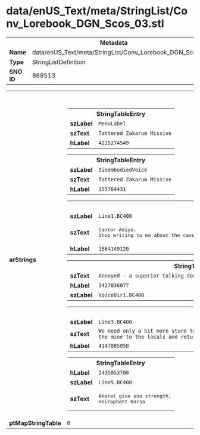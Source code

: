 <h1>data/enUS_Text/meta/StringList/Conv_Lorebook_DGN_Scos_03.stl</h1><table><tr><th colspan="100%">Metadata</th></tr><tr><td><b>Name</b></td><td>data/enUS_Text/meta/StringList/Conv_Lorebook_DGN_Scos_03.stl</td></tr><tr><td><b>Type</b></td><td>StringListDefinition</td></tr><tr><td><b>SNO ID</b></td><td>869513</td></tr></table>

<table><tr><th colspan="100%">Fields</th></tr><tr><td><b>arStrings</b></td><td><table><tr><th colspan="100%">StringTableEntry</th></tr><tr><td><b>szLabel</b></td><td><code>MenuLabel</code></td></tr><tr><td><b>szText</b></td><td><code>Tattered Zakarum Missive</code></td></tr><tr><td><b>hLabel</b></td><td><code>4215274549</code></td></tr></table>


<table><tr><th colspan="100%">StringTableEntry</th></tr><tr><td><b>szLabel</b></td><td><code>DisembodiedVoice</code></td></tr><tr><td><b>szText</b></td><td><code>Tattered Zakarum Missive</code></td></tr><tr><td><b>hLabel</b></td><td><code>155764431</code></td></tr></table>


<table><tr><th colspan="100%">StringTableEntry</th></tr><tr><td><b>szLabel</b></td><td><code>Line1.BC400</code></td></tr><tr><td><b>szText</b></td><td><pre>Cantor Adiya,
Stop writing to me about the cave-ins and do as I told you previously! Dispose of the bodies in the tunnels. Give the families some coin to temper their anger.</pre></td></tr><tr><td><b>hLabel</b></td><td><code>1564149120</code></td></tr></table>


<table><tr><th colspan="100%">StringTableEntry</th></tr><tr><td><b>szText</b></td><td><code>Annoyed - a superior talking down to an underling who has disappointed him.</code></td></tr><tr><td><b>hLabel</b></td><td><code>3427036077</code></td></tr><tr><td><b>szLabel</b></td><td><code>VoiceDir1.BC400</code></td></tr></table>


<table><tr><th colspan="100%">StringTableEntry</th></tr><tr><td><b>szLabel</b></td><td><code>Line3.BC400</code></td></tr><tr><td><b>szText</b></td><td><code>We need only a bit more stone to complete Omath’s Stronghold, and your squeamishness will not jeopardize that. If you see this through, you can leave the mine to the locals and return to civilization. Or must I find another cantor who has the stomach for it?</code></td></tr><tr><td><b>hLabel</b></td><td><code>4147085058</code></td></tr></table>


<table><tr><th colspan="100%">StringTableEntry</th></tr><tr><td><b>hLabel</b></td><td><code>2435053700</code></td></tr><tr><td><b>szLabel</b></td><td><code>Line5.BC400</code></td></tr><tr><td><b>szText</b></td><td><pre>Akarat give you strength,
Heirophant Harsa</pre></td></tr></table>


</td></tr><tr><td><b>ptMapStringTable</b></td><td><code>0</code></td></tr></table>

